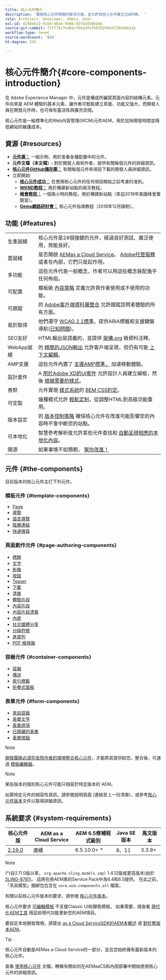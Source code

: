 ```yaml
---
title: 核心元件簡介
description: '獲取核心元件問題的解決方案，並允許其他人在中建立元AEM素。 '
role: Architect, Developer, Admin, User
exl-id: d294db22-4cb0-48a4-9366-03fda5b8bb8e
source-git-commit: 72f774c7e4bbcf0e2dfefb6f8294dd729eb0ea1b
workflow-type: tm+mt
source-wordcount: '924'
ht-degree: 23%

---
```


# 核心元件簡介{#core-components-introduction}

在 Adobe Experience Manager 中，元件是構成所編寫頁面內容的結構元素。元件向來是 AEM 體驗的基本元素，讓作者可輕鬆建立頁面、功能又強大，而開發人員在開發元件時，也可保有靈活性與擴充空間。

核心元件是一組標準化的Web內容管理(WCM)元件AEM，用於加快開發時間並降低網站的維護成本。

## 資源 {#resources}

* **[元件庫：](https://www.adobe.com/go/aem_cmp_library)** 一組示例，用於查看各種配置中的元件。
* **元件文檔（本文檔）:** 對於開發人員和作者，提供有關每個元件的詳細資訊。
* **[核心元件GitHub儲存庫：](https://github.com/adobe/aem-core-wcm-components)** 有關每個元件和項目下載的開發人員詳細資訊。
* 立即開始:
   * **[核心元件成功：](/help/developing/success.md)** 在使用核心元件的任何項目開始之前考慮的准則。
   * **[WKND教程：](https://experienceleague.adobe.com/docs/experience-manager-learn/getting-started-wknd-tutorial-develop/overview.html?lang=zh-Hant)** 用於構建新站點的兩天教程。
   * **[峰會教程：](https://expleague.azureedge.net/labs/L767/index.html)** 一個兩小時的教程，用於構建新站點（來自2019年美國峰會實驗室）。
   * **[Gems網路研討會：](https://helpx.adobe.com/tw/experience-manager/kt/eseminars/gems/AEM-Core-Components.html)** 核心元件指導教程（2018年12月錄制）。

## 功能 {#features}

|  |  |
|---|---|
| 生產就緒 | 核心元件是28個強健的元件，經過良好測試、廣泛使用，效能良好。 |
| 雲就緒 | 是否開啟 [AEMas a Cloud Service](https://experienceleague.adobe.com/docs/experience-manager-cloud-service/landing/home.html)。 [Adobe托管服務](https://github.com/adobe/aem-project-archetype/tree/master/src/main/archetype/dispatcher.ams)或者在內部，它們只是起作用。 |
| 多功能 | 這些元件代表一般概念，作者可以用這些概念裝配幾乎任何佈局。 |
| 可配置 | 模板級 [內容策略](https://experienceleague.adobe.com/docs/experience-manager-cloud-service/content/implementing/developing/full-stack/components-templates/templates.html#content-policies) 定義允許頁作者使用或不使用的功能。 |
| 可跟蹤 | 的 [Adobe客戶端資料層整合](/help/developing/data-layer/overview.md) 允許跟蹤訪問者體驗的所有方面。 |
| 易於取得 | 他們遵守 [WCAG 2.1標準](https://www.w3.org/TR/WCAG21/)，提供ARIA標籤和支援鍵盤導航([已知問題](https://github.com/adobe/aem-core-wcm-components/issues?utf8=✓&amp;q=is%3Aissue+is%3Aopen+輔助功能+in%3Atitle))。 |
| SEO友好 | HTML輸出是語義的，並提供 [架構.org](https://schema.org) 微資料注釋。 |
| WebApp就緒 | 的 [精簡的JSON輸出](https://experienceleague.adobe.com/docs/experience-manager-learn/foundation/development/develop-sling-model-exporter.html) 允許客戶端呈現，但仍有可能 [上下文編輯](https://experienceleague.adobe.com/docs/experience-manager-learn/sites/spa-editor/spa-editor-framework-feature-video-use.html)。 |
| AMP支援 | 這些元件內置了 [支援AMP標準，](/help/developing/amp.md) 加速移動體驗。 |
| 設計套件 | A [用於Adobe XD的UI套件](https://experienceleague.adobe.com/docs/experience-manager-learn/assets/AEM-CoreComponents-UI-Kit.xd) 允許設計人員建立線框，然後 [根據需要的樣式](https://github.com/adobe/aem-guides-wknd/releases/download/aem-guides-wknd-0.0.2/AEM_UI-kit-WKND.xd)。 |
| 泰默 | 元件實現 [樣式系統](https://experienceleague.adobe.com/docs/experience-manager-cloud-service/content/sites/authoring/features/style-system.html)的 [BEM CSS約定](http://getbem.com/)。 |
| 可定製 | 幾種模式允許 [輕鬆定制](developing/customizing.md)，從調整HTML到高級功能重用。 |
| 版本設定 | 的 [版本控制策略](https://github.com/adobe/aem-core-wcm-components/wiki/Versioning-policies) 確保核心元件在改進可能影響您的內容時不會中斷您的站點。 |
| 可本地化 | 智慧參考解析度允許某些元件查找和 [自動呈現相應的本地化內容](get-started/localization.md)。 |
| 開源 | 如果事情不如預期， [幫你改進！](https://github.com/adobe/aem-core-wcm-components/blob/master/CONTRIBUTING.md) |

## 元件 {#the-components}

目前版本的核心元件主打下列元件。

### 模板元件 {#template-components}

* [Page](components/page.md)
* [導覽](components/navigation.md)
* [語言導覽](components/language-navigation.md)
* [階層連結](components/breadcrumb.md)
* [快速搜尋](components/quick-search.md)

### 頁面創作元件 {#page-authoring-components}

* [標題](components/title.md)
* [文字](components/text.md)
* [影像](components/image.md)
* [按鈕](components/button.md)
* [Teaser](components/teaser.md)
* [下載](components/download.md)
* [清單](components/list.md)
* [體驗片段](components/experience-fragment.md)
* [內容片段](components/content-fragment-component.md)
* [內容片段清單](components/content-fragment-list.md)
* [內嵌](components/embed.md)
* [社交媒體分享](components/sharing.md)
* [分隔符號](components/separator.md)
* [進度列](components/progress-bar.md)
* [PDF 檢視器](components/pdf-viewer.md)

### 容器元件 {#container-components}

* [容器](components/container.md)
* [傳送](components/carousel.md)
* [索引標籤](components/tabs.md)
* [折疊式面板](components/accordion.md)

### 表單元件 {#form-components}

* [來自容器](components/forms/form-container.md)
* [表單文字](components/forms/form-text.md)
* [表單選項](components/forms/form-options.md)
* [已隱藏的表單](components/forms/form-hidden.md)
* [表單按鈕](components/forms/form-button.md)

>[!NOTE]
>
>[開發團隊必須先依照作者的環境整合核心元件](get-started/using.md)，才能將其提供給您。整合後，可通過 [模板編輯器](https://experienceleague.adobe.com/docs/experience-manager-cloud-service/sites/authoring/features/templates.html)。

>[!NOTE]
>
>某些版本的個別核心元件可能只相容於特定版本的 AEM。
>
>如需特定元件的相容性資訊，請參閱說明頁面 (連結至上一份清單)，或參考[核心元件版本](versions.md)文件以取得詳細資訊。

## 系統要求 {#system-requirements}

| 核心元件 版 | AEM as a Cloud Service  | AEM 6.5修補程式級別 | Java SE版本 | 馬文版本 |
|---------|---------|---------|---------|---------|
| [2.19.0](https://github.com/adobe/aem-core-wcm-components/releases/tag/core.wcm.components.reactor-2.19.0) | 連續 | 6.5.10.0+ * | 8、11 | 3.3.9+ |

>[!NOTE]
>
>(*)自2.11.0版以來， `org.apache.sling.models.impl` 1.4.12版或更高版本(由於 [SLING-8781](https://issues.apache.org/jira/browse/SLING-8781))。 這將在將AEM來的Service Pack中為6.4和6.5提供。 在此之前，「吊具模型」捆綁包包含在 `core.wcm.components.all` 檔案。

有關以前核心元件版本的要求，請參閱 [核心元件版本](versions.md)。

核心元件要求 [可編輯模板](https://experienceleague.adobe.com/docs/experience-manager-learn/sites/page-authoring/template-editor-feature-video-use.html) 不支援Classic UI和靜態模板。 如果需要，請查看 [現代化AEM工具](https://opensource.adobe.com/aem-modernize-tools/pages/tools.html) 用這些現代功能更新您的AEM項目。

要設定本地開發環境，請簽出 [as a Cloud ServiceSDK的AEM本概述](https://experienceleague.adobe.com/docs/experience-manager-learn/cloud-service/local-development-environment-set-up/overview.html) 或 [對於舊版本AEM](https://experienceleague.adobe.com/docs/experience-manager-learn/foundation/development/set-up-a-local-aem-development-environment.html)。

>[!TIP]
>
>核心元件自動是AEMas a Cloud Service的一部分，並且您始終擁有最新版本的核心元件。
>
>查看 [使用核心元件](/help/get-started/using.md) 文檔，瞭解有關如何在AEMaaCS和內部部署中開始使用核心元件的詳細資訊。
